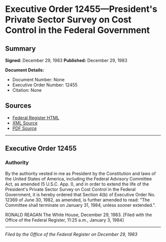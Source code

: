 # Executive Order 12455—President's Private Sector Survey on Cost Control in the Federal Government

## Summary

**Signed:** December 29, 1983
**Published:** December 29, 1983

**Document Details:**
- Document Number: None
- Executive Order Number: 12455
- Citation: None

## Sources
- [Federal Register HTML](https://www.presidency.ucsb.edu/documents/executive-order-12455-presidents-private-sector-survey-cost-control-the-federal-government)
- [XML Source](None)
- [PDF Source](None)

---

## Executive Order 12455

### Authority

By the authority vested in me as President by the Constitution and laws of the United States of America, including the Federal Advisory Committee Act, as amended (5 U.S.C. App. I), and in order to extend the life of the President's Private Sector Survey on Cost Control in the Federal Government, it is hereby ordered that Section 4(b) of Executive Order No. 12369 of June 30, 1982, as amended, is further amended to read: "The Committee shall terminate on January 31, 1984, unless sooner extended.".

RONALD REAGAN
The White House,
December 29, 1983.
[Filed with the Office of the Federal Register, 11:25 a.m., January 3, 1984]

---

*Filed by the Office of the Federal Register on December 29, 1983*
